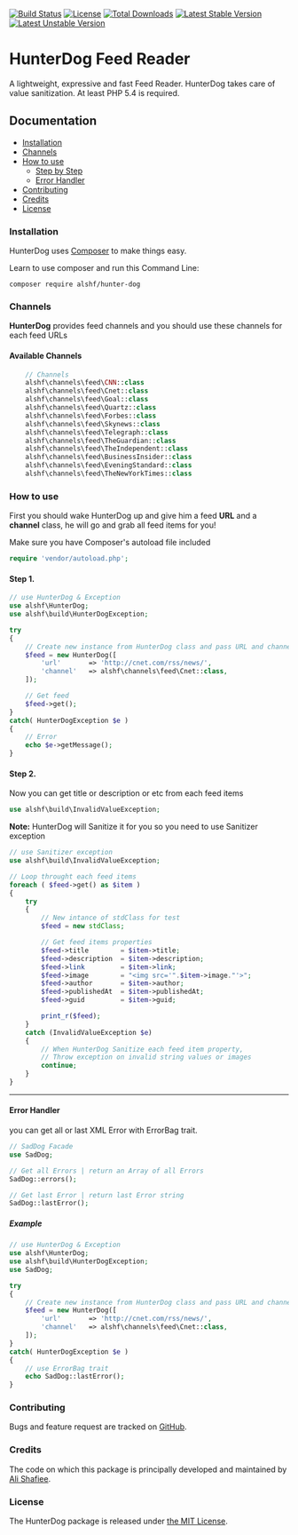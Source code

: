 [![Build Status](https://api.travis-ci.org/alshf89/hunterdog.svg?branch=master)](https://travis-ci.org/alshf/hunterdog)
[![License](https://poser.pugx.org/alshf/hunter-dog/license)](https://packagist.org/packages/alshf/hunter-dog)
[![Total Downloads](https://poser.pugx.org/alshf/hunter-dog/downloads)](https://packagist.org/packages/alshf/hunter-dog)
[![Latest Stable Version](https://poser.pugx.org/alshf/hunter-dog/version)](https://packagist.org/packages/alshf/hunter-dog)
[![Latest Unstable Version](https://poser.pugx.org/alshf/hunter-dog/v/unstable)](//packagist.org/packages/alshf/hunter-dog)

# HunterDog Feed Reader

A lightweight, expressive and fast Feed Reader. HunterDog takes care of value sanitization. At least PHP 5.4 is required.

## Documentation

 - [Installation](#installation)
 - [Channels](#channels)
 - [How to use](#how-to-use)
 	- [Step by Step](#how-to-use)
 	- [Error Handler](#error-handler)
 - [Contributing](#contributing)
 - [Credits](#credits)
 - [License](#license)

### Installation

HunterDog uses [Composer](http://getcomposer.org/doc/00-intro.md#installation-nix) to make things easy.

Learn to use composer and run this Command Line:

    composer require alshf/hunter-dog

### Channels

**HunterDog** provides feed channels and you should use these channels for each feed URLs

#### Available Channels

```PHP
	// Channels
	alshf\channels\feed\CNN::class
	alshf\channels\feed\Cnet::class
	alshf\channels\feed\Goal::class
	alshf\channels\feed\Quartz::class
	alshf\channels\feed\Forbes::class
	alshf\channels\feed\Skynews::class
	alshf\channels\feed\Telegraph::class
	alshf\channels\feed\TheGuardian::class
	alshf\channels\feed\TheIndependent::class
	alshf\channels\feed\BusinessInsider::class
	alshf\channels\feed\EveningStandard::class
	alshf\channels\feed\TheNewYorkTimes::class
```

### How to use

First you should wake HunterDog up and give him a feed **URL** and a **channel** class, he will go and grab all feed items for you!

Make sure you have Composer's autoload file included

```PHP
require 'vendor/autoload.php';
```

#### Step 1.

```PHP
// use HunterDog & Exception
use alshf\HunterDog;
use alshf\build\HunterDogException;

try
{	
	// Create new instance from HunterDog class and pass URL and channel class as an array parameter
	$feed = new HunterDog([
		'url' 		=> 'http://cnet.com/rss/news/',
		'channel' 	=> alshf\channels\feed\Cnet::class,
	]);

	// Get feed
	$feed->get();
}
catch( HunterDogException $e )
{
	// Error
	echo $e->getMessage();
}
```

#### Step 2.

Now you can get title or description or etc from each feed items

```PHP
use alshf\build\InvalidValueException;
```

**Note:** HunterDog will Sanitize it for you so you need to use Sanitizer exception

```PHP
// use Sanitizer exception
use alshf\build\InvalidValueException;

// Loop throught each feed items
foreach ( $feed->get() as $item ) 
{
	try 
	{
		// New intance of stdClass for test
		$feed = new stdClass;

		// Get feed items properties
		$feed->title 	   	= $item->title;
		$feed->description 	= $item->description;
		$feed->link 	   	= $item->link;
		$feed->image 	 	= "<img src='".$item->image."'>";
		$feed->author   	= $item->author;
		$feed->publishedAt  = $item->publishedAt;
		$feed->guid 		= $item->guid;

		print_r($feed);
	} 
	catch (InvalidValueException $e) 
	{	
		// When HunterDog Sanitize each feed item property,
		// Throw exception on invalid string values or images
		continue;
	}
}
```
___

#### Error Handler

you can get all or last XML Error with ErrorBag trait.

```PHP
// SadDog Facade
use SadDog;

// Get all Errors | return an Array of all Errors
SadDog::errors();

// Get last Error | return last Error string
SadDog::lastError();
```
##### Example

```PHP
// use HunterDog & Exception
use alshf\HunterDog;
use alshf\build\HunterDogException;
use SadDog;

try
{	
	// Create new instance from HunterDog class and pass URL and channel class as an array parameter
	$feed = new HunterDog([
		'url' 		=> 'http://cnet.com/rss/news/',
		'channel' 	=> alshf\channels\feed\Cnet::class,
	]);
}
catch( HunterDogException $e )
{
	// use ErrorBag trait
	echo SadDog::lastError();
}
```

### Contributing

Bugs and feature request are tracked on [GitHub](https://github.com/alshf89/hunterdog/issues).

### Credits

The code on which this package is principally developed and maintained by [Ali Shafiee](https://github.com/alshf89).

### License

The HunterDog package is released under [the MIT License](LICENSE.txt).
